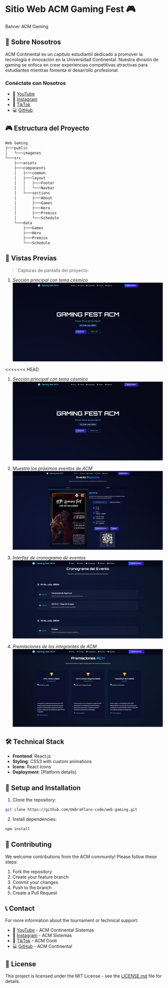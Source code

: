 # Sitio Web ACM Gaming Fest 🎮
Banner ACM Gaming

## 👥 Sobre Nosotros

ACM Continental es un capítulo estudiantil dedicado a promover la tecnología e innovación en la Universidad Continental. Nuestra división de gaming se enfoca en crear experiencias competitivas atractivas para estudiantes mientras fomenta el desarrollo profesional.

### Conéctate con Nosotros
- 🎥 [YouTube](https://youtube.com/@acmcontinental-sistemas)
- 📸 [Instagram](https://www.instagram.com/acmsistemas2)
- 🎵 [TikTok](https://www.tiktok.com/@acmconti)
- 💻 [GitHub](https://github.com/ACMContinental)

## 🎮 Estructura del Proyecto
```plaintext
Web Gaming
├───public
│   └───imagenes
└───src
    ├───assets
    ├───components
    │   ├───common
    │   ├───layout
    │   │   ├───Footer
    │   │   └───Navbar
    │   └───sections
    │       ├───About
    │       ├───Games
    │       ├───Hero
    │       ├───Premios
    │       └───Schedule
    └───data
        ├───Games
        ├───Hero
        ├───Premios
        └───Schedule
```

## 📸 Vistas Previas
> 
> Capturas de pantalla del proyecto:
> 
1. *Sección principal con tema cósmico*
![Hero Section](public/imagenes/hero.jpg)

<<<<<<< HEAD
1. *Sección principal con tema cósmico*
![Hero Section](public/imagenes/hero.jpg)

2. *Muestra los próximos eventos de ACM*
![Eventos ACM](public/imagenes/eventos.jpg)

3. *Interfaz de cronograma de eventos*
![Cronograma](public/imagenes/cronograma.jpg)

4. *Premiaciones de los integrantes de ACM*
![Premiaciones](public/imagenes/premiaciones.jpg)
   
## 🛠 Technical Stack

- **Frontend**: React.js
- **Styling**: CSS3 with custom animations
- **Icons**: React Icons
- **Deployment**: [Platform details]

## 🔧 Setup and Installation

1. Clone the repository:
```bash
git clone https://github.com/UmbraFlare-code/web-gaming.git
```
2. Install dependencies:
```bash
npm install
```
## 🤝 Contributing
We welcome contributions from the ACM community! Please follow these steps:

1. Fork the repository
2. Create your feature branch
3. Commit your changes
4. Push to the branch
5. Create a Pull Request
## 📞 Contact
For more information about the tournament or technical support:

- 🎥 [YouTube](https://youtube.com/@acmcontinental-sistemas) - ACM Continental Sistemas
- 📸 [Instagram](https://www.instagram.com/acmsistemas2) - ACM Sistemas
- 🎵 [TikTok](https://www.tiktok.com/@acmconti) - ACM Conti
- 💻 [GitHub](https://github.com/ACMContinental) - ACM Continental

## 📄 License
This project is licensed under the MIT License - see the [LICENSE.md](LICENSE.md) file for details.
